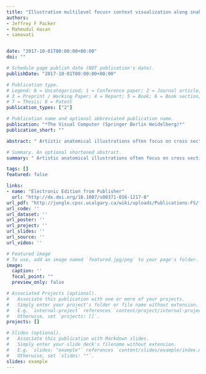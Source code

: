 ```yaml
---
title: "Illustrative multilevel focus+ context visualization along snaking paths"
authors:
- Jeffrey F Packer
- Mahmudul Hasan
- samavati


date: "2017-10-01T00:00:00+00:00"
doi: ""

# Schedule page publish date (NOT publication's date).
publishDate: "2017-10-01T00:00:00+00:00"

# Publication type.
# Legend: 0 = Uncategorized; 1 = Conference paper; 2 = Journal article;
# 3 = Preprint / Working Paper; 4 = Report; 5 = Book; 6 = Book section;
# 7 = Thesis; 8 = Patent
publication_types: ["2"]

# Publication name and optional abbreviated publication name.
publication: "*The Visual Computer (Springer Berlin Heidelberg)*"
publication_short: ""

abstract: " Artistic anatomical illustrations often focus on cross sections of long, layered, cylindrical structures. Such illustrations emphasize structures along transitions between focal points over a snaking path that optimally traverses the span of a limited space. The transitions between focal points form a multilevel visualization hierarchy. In this article, we present an approach to automatically create focus+context visualizations of the described form. First, a method to automatically create a snaking path through space by applying a pathfinding algorithm is presented. A 3D curve is created based on a 2D snaking path. Then we describe a process to deform cylindrical structures in segmented volumetric models along the 3D curve and provide preliminary geometric models as templates for artists to build upon. Our constrained volume sculpting method enables the removal of occluding material to reveal cylindrical …"

# Summary. An optional shortened abstract.
summary: " Artistic anatomical illustrations often focus on cross sections of long, layered, cylindrical structures. Such illustrations emphasize structures along transitions between focal points over a snaking path that optimally traverses the span of a limited space. The transitions between focal points form a multilevel visualization hierarchy. In this article, we present an approach to automatically create focus+context visualizations of the described form. First, a method to automatically create a sn..."

tags: []
featured: false

links:
- name: "Electronic Edition from Publisher"
  url: "http://dx.doi.org/10.1007/s00371-016-1217-0"
url_pdf: "http://jungle.cpsc.ucalgary.ca/wiki/uploads/Publications-FS/fpc-via-snaking-path-tvc2016-packer.pdf"
url_code: ''
url_dataset: ''
url_poster: ''
url_project: ''
url_slides: ''
url_source: ''
url_video: ''

# Featured image
# To use, add an image named `featured.jpg/png` to your page's folder. 
image:
  caption: ''
  focal_point: ""
  preview_only: false

# Associated Projects (optional).
#   Associate this publication with one or more of your projects.
#   Simply enter your project's folder or file name without extension.
#   E.g. `internal-project` references `content/project/internal-project/index.md`.
#   Otherwise, set `projects: []`.
projects: []

# Slides (optional).
#   Associate this publication with Markdown slides.
#   Simply enter your slide deck's filename without extension.
#   E.g. `slides: "example"` references `content/slides/example/index.md`.
#   Otherwise, set `slides: ""`.
slides: example
---
```

